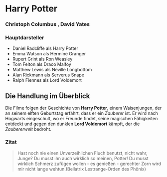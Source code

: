 # Harry Potter 

### Christoph Columbus , David Yates

### Hauptdarsteller
* Daniel Radcliffe als Harry Potter
* Emma Watson als Hermine Granger
* Rupert Grint als Ron Weasley
* Tom Felton als Draco Malfoy
* Matthew Lewis als Neville Longbottom
* Alan Rickmann als Serverus Snape
* Ralph Fiennes als Lord Voldemort

## Die Handlung im Überblick

Die Filme folgen der Geschichte von **Harry Potter**, einem Waisenjungen, der an seinem elften Geburtstag erfährt, dass er ein *Zauberer* ist. Er wird nach Hogwarts eingeschult, wo er Freunde findet, seine magischen Fähigkeiten entdeckt und gegen den dunklen **Lord Voldemort** kämpft, der die *Zaubererwelt* bedroht.

### Zitat
>Hast noch nie einen Unverzeihlichen Fluch benutzt, nicht wahr, Junge? Du musst ihn auch wirklich so meinen, Potter! Du musst wirklich Schmerz zufügen wollen - es genießen - gerechter Zorn wird mir nicht lange wehtun.(Bellatrix Lestrange-Orden des Phönix)